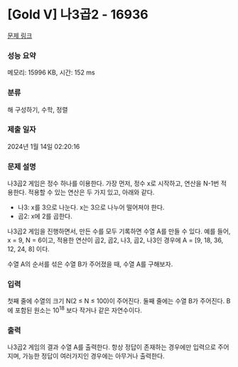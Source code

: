 # [Gold V] 나3곱2 - 16936 

[문제 링크](https://www.acmicpc.net/problem/16936) 

### 성능 요약

메모리: 15996 KB, 시간: 152 ms

### 분류

해 구성하기, 수학, 정렬

### 제출 일자

2024년 1월 14일 02:20:16

### 문제 설명

<p>나3곱2 게임은 정수 하나를 이용한다. 가장 먼저, 정수 x로 시작하고, 연산을 N-1번 적용한다. 적용할 수 있는 연산은 두 가지 있고, 아래와 같다.</p>

<ul>
	<li>나3: x를 3으로 나눈다. x는 3으로 나누어 떨어져야 한다.</li>
	<li>곱2: x에 2를 곱한다.</li>
</ul>

<p>나3곱2 게임을 진행하면서, 만든 수를 모두 기록하면 수열 A를 만들 수 있다. 예를 들어, x = 9, N = 6이고, 적용한 연산이 곱2, 곱2, 나3, 곱2, 나3인 경우에 A = [9, 18, 36, 12, 24, 8] 이다.</p>

<p>수열 A의 순서를 섞은 수열 B가 주어졌을 때, 수열 A를 구해보자.</p>

### 입력 

 <p>첫째 줄에 수열의 크기 N(2 ≤ N ≤ 100)이 주어진다. 둘째 줄에는 수열 B가 주어진다. B에 포함된 원소는 10<sup>18</sup> 보다 작거나 같은 자연수이다.</p>

### 출력 

 <p>나3곱2 게임의 결과 수열 A를 출력한다. 항상 정답이 존재하는 경우에만 입력으로 주어지며, 가능한 정답이 여러가지인 경우에는 아무거나 출력한다.</p>

